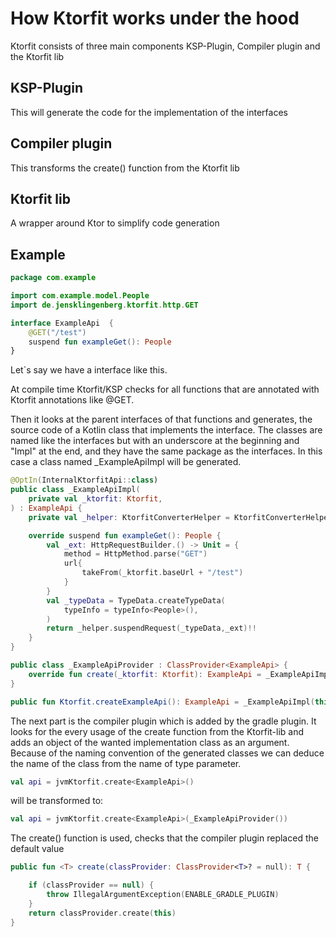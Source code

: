 # How Ktorfit works under the hood

Ktorfit consists of three main components KSP-Plugin, Compiler plugin and the Ktorfit lib

## KSP-Plugin 
This will generate the code for the implementation of the interfaces

## Compiler plugin
This transforms the create() function from the Ktorfit lib

## Ktorfit lib
A wrapper around Ktor to simplify code generation

## Example 
```kotlin
package com.example

import com.example.model.People
import de.jensklingenberg.ktorfit.http.GET

interface ExampleApi  {
    @GET("/test")
    suspend fun exampleGet(): People
}
```
Let`s say we have a interface like this.

At compile time Ktorfit/KSP checks for all functions that are annotated with Ktorfit annotations like @GET.

Then it looks at the parent interfaces of that functions and generates, the source code of a Kotlin class that implements the interface. The classes are named like the interfaces but with an underscore at the beginning and "Impl" at the end, and they have the same package as the interfaces. In this case a class named _ExampleApiImpl will be generated.

```kotlin
@OptIn(InternalKtorfitApi::class)
public class _ExampleApiImpl(
    private val _ktorfit: Ktorfit,
) : ExampleApi {
    private val _helper: KtorfitConverterHelper = KtorfitConverterHelper(_ktorfit)

    override suspend fun exampleGet(): People {
        val _ext: HttpRequestBuilder.() -> Unit = {
            method = HttpMethod.parse("GET")
            url{
                takeFrom(_ktorfit.baseUrl + "/test")
            }
        }
        val _typeData = TypeData.createTypeData(
            typeInfo = typeInfo<People>(),
        )
        return _helper.suspendRequest(_typeData,_ext)!!
    }
}

public class _ExampleApiProvider : ClassProvider<ExampleApi> {
    override fun create(_ktorfit: Ktorfit): ExampleApi = _ExampleApiImpl(_ktorfit)
}

public fun Ktorfit.createExampleApi(): ExampleApi = _ExampleApiImpl(this)
```

The next part is the compiler plugin which is added by the gradle plugin.
It looks for the every usage of the create function from the Ktorfit-lib and adds an object of the 
wanted implementation class as an argument. Because of the naming convention of the generated classes
we can deduce the name of the class from the name of type parameter.

```kotlin
val api = jvmKtorfit.create<ExampleApi>()
```

will be transformed to: 

```kotlin
val api = jvmKtorfit.create<ExampleApi>(_ExampleApiProvider())
```

The create() function is used, checks that the compiler plugin replaced the default value

```kotlin
public fun <T> create(classProvider: ClassProvider<T>? = null): T {

    if (classProvider == null) {
        throw IllegalArgumentException(ENABLE_GRADLE_PLUGIN)
    }
    return classProvider.create(this)
}
```
